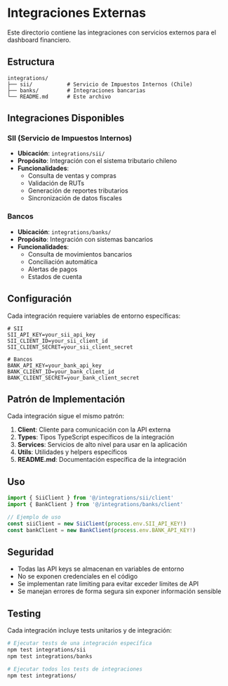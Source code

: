 # Integraciones Externas

Este directorio contiene las integraciones con servicios externos para el dashboard financiero.

## Estructura

```
integrations/
├── sii/           # Servicio de Impuestos Internos (Chile)
├── banks/         # Integraciones bancarias
└── README.md      # Este archivo
```

## Integraciones Disponibles

### SII (Servicio de Impuestos Internos)
- **Ubicación**: `integrations/sii/`
- **Propósito**: Integración con el sistema tributario chileno
- **Funcionalidades**:
  - Consulta de ventas y compras
  - Validación de RUTs
  - Generación de reportes tributarios
  - Sincronización de datos fiscales

### Bancos
- **Ubicación**: `integrations/banks/`
- **Propósito**: Integración con sistemas bancarios
- **Funcionalidades**:
  - Consulta de movimientos bancarios
  - Conciliación automática
  - Alertas de pagos
  - Estados de cuenta

## Configuración

Cada integración requiere variables de entorno específicas:

```env
# SII
SII_API_KEY=your_sii_api_key
SII_CLIENT_ID=your_sii_client_id
SII_CLIENT_SECRET=your_sii_client_secret

# Bancos
BANK_API_KEY=your_bank_api_key
BANK_CLIENT_ID=your_bank_client_id
BANK_CLIENT_SECRET=your_bank_client_secret
```

## Patrón de Implementación

Cada integración sigue el mismo patrón:

1. **Client**: Cliente para comunicación con la API externa
2. **Types**: Tipos TypeScript específicos de la integración
3. **Services**: Servicios de alto nivel para usar en la aplicación
4. **Utils**: Utilidades y helpers específicos
5. **README.md**: Documentación específica de la integración

## Uso

```typescript
import { SiiClient } from '@/integrations/sii/client'
import { BankClient } from '@/integrations/banks/client'

// Ejemplo de uso
const siiClient = new SiiClient(process.env.SII_API_KEY!)
const bankClient = new BankClient(process.env.BANK_API_KEY!)
```

## Seguridad

- Todas las API keys se almacenan en variables de entorno
- No se exponen credenciales en el código
- Se implementan rate limiting para evitar exceder límites de API
- Se manejan errores de forma segura sin exponer información sensible

## Testing

Cada integración incluye tests unitarios y de integración:

```bash
# Ejecutar tests de una integración específica
npm test integrations/sii
npm test integrations/banks

# Ejecutar todos los tests de integraciones
npm test integrations/
```
